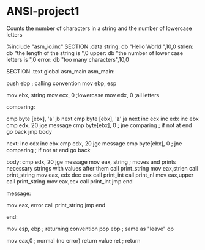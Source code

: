 # ANSI-project1
Counts the number of characters in a string and the number of lowercase letters

%include "asm_io.inc"
SECTION .data
string: db "Hello World ",10,0
strlen: db "the length of the string is ",0
upper: db "the number of lower case letters is ",0
error: db "too many characters",10,0

SECTION .text
   global asm_main
asm_main:

   push ebp                  ; calling convention
   mov ebp, esp

   mov ebx, string
   mov ecx, 0 ;lowercase
   mov edx, 0 ;all letters

comparing:

  cmp byte [ebx], 'a'
  jb next 
  cmp byte [ebx], 'z'
  ja next
  inc ecx
  inc edx
  inc ebx
  cmp edx, 20
  jge message
  cmp byte[ebx], 0 ;
  jne comparing ; if not at end go back
  jmp body

next:
  inc edx
  inc ebx 
  cmp edx, 20
  jge message
  cmp byte[ebx], 0 ;
  jne comparing ; if not at end go back

body:
  cmp edx, 20
  jge message
  mov eax, string ; moves and prints necessary strings with values after them
  call print_string
  mov eax,strlen
  call print_string
  mov eax, edx
  dec eax
  call print_int
  call print_nl
  mov eax,upper
  call print_string
  mov eax,ecx
  call print_int
  jmp end

message:

  mov eax, error
  call print_string
  jmp end
   

end:

   mov esp, ebp              ; returning convention
   pop ebp                   ; same as "leave" op

   mov eax,0                 ; normal (no error) return value
   ret                       ; return



  
